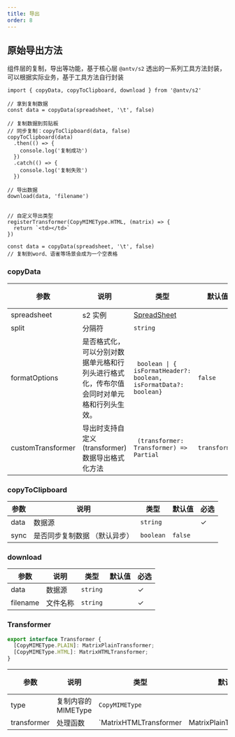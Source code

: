 ```yaml
---
title: 导出
order: 8
---
```


## 原始导出方法

组件层的复制，导出等功能，基于核心层 `@antv/s2` 透出的一系列工具方法封装，可以根据实际业务，基于工具方法自行封装

```tsx
import { copyData, copyToClipboard, download } from '@antv/s2'

// 拿到复制数据
const data = copyData(spreadsheet, '\t', false)

// 复制数据到剪贴板
// 同步复制：copyToClipboard(data, false)
copyToClipboard(data)
  .then(() => {
    console.log('复制成功')
  })
  .catch(() => {
    console.log('复制失败')
  })

// 导出数据
download(data, 'filename')


// 自定义导出类型
registerTransformer(CopyMIMEType.HTML, (matrix) => {
  return `<td></td>`
})

const data = copyData(spreadsheet, '\t', false)
// 复制到word、语雀等场景会成为一个空表格

```

### copyData

| 参数          | 说明                                    | 类型     | 默认值      | 必选 |
| ------------|---------------------------------------| ------------- | --------------------------- | --- |
| spreadsheet | s2 实例                                 | [SpreadSheet](/docs/api/basic-class/spreadsheet)          |                            | ✓    |
| split       | 分隔符                                   | `string`    |     | ✓    |
| formatOptions  | 是否格式化，可以分别对数据单元格和行列头进行格式化，传布尔值会同时对单元格和行列头生效。 |  <code> boolean \|  { isFormatHeader?: boolean, isFormatData?: boolean} </code>    | `false` |      |
| customTransformer  | 导出时支持自定义(transformer)数据导出格式化方法        |  <code> (transformer: Transformer) => Partial<Transformer> </code>    | `transformer` |      |

### copyToClipboard

| 参数 | 说明     | 类型     | 默认值 | 必选 |
| --- | --- | ------- | ----- | --- |
| data | 数据源 | `string` |        | ✓    |
| sync | 是否同步复制数据 （默认异步） | `boolean` |   `false`     |     |

### download

| 参数     | 说明     | 类型     | 默认值 | 必选 |
| ------- | ------- | ------- | ----- | --- |
| data     | 数据源 | `string` |        | ✓    |
| filename | 文件名称 | `string` |        | ✓    |

### Transformer

```ts
export interface Transformer {
  [CopyMIMEType.PLAIN]: MatrixPlainTransformer;
  [CopyMIMEType.HTML]: MatrixHTMLTransformer;
}
```

| 参数 | 说明     | 类型                       | 默认值 | 必选 |
| --- | --- |--------------------------|-----| --- |
| type | 复制内容的MIMEType | `CopyMIMEType`           |     | ✓    |
| transformer | 处理函数 | `MatrixHTMLTransformer | MatrixPlainTransformer`   |      |   ✓   |
